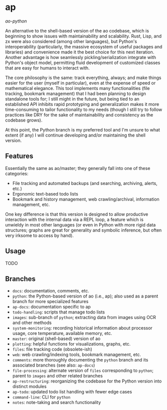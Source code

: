 # ap

*ao-python*

An alternative to the shell-based version of the ao codebase, which is
beginning to show issues with maintainability and scalability. Rust, Lisp, and
zx were also considered (among other languages), but Python's interoperability
(particularly, the massive ecosystem of useful packages and libraries) and
convenience made it the best choice for this next iteration. Another advantage
is how seamlessly pickling/serialization integrate with Python's object model,
permitting fluid development of customized classes that are easy for humans to
interact with.

The core philosophy is the same: track everything, always; and make things
easier for the user (myself in particular), even at the expense of speed or
mathematical elegance. This tool implements many functionalities (file
tracking, bookmark management) that I had been planning to design standalone
tools for; I still might in the future, but being tied to an established API
inhibits rapid prototyping and generalization makes it more time-consuming to
tailor functionality to my needs (though I still try to follow practices like
DRY for the sake of maintainability and consistency as the codebase grows).

At this point, the Python branch is my preferred tool and I'm unsure to what
extent (if any) I will continue developing and/or maintaining the shell
version.

## Features

Essentially the same as ao/master; they generally fall into one of these
categories:

- File tracking and automated backups (and searching, archiving, alerts, etc.)
- Ergonomic text-based todo lists
- Bookmark and history management, web crawling/archival, information management, etc.

One key difference is that this version is designed to allow productive
interaction with the internal data via a REPL loop, a feature which is unwieldy
in most other languages (or even in Python with more rigid data structures;
graphs are great for generality and symbolic inference, but often very irksome
to access by hand).

## Usage

TODO

## Branches

- `docs`: documentation, comments, etc.
- `python`: the Python-based version of ao (i.e., ap); also used as a parent branch for more specialized features
- `ap-docs`: documentation specific to ap
- `todo-handling`: scripts that manage todo lists
- `images`: sub-branch of `python`; extracting data from images using OCR and other methods
- `system-monitoring`: recording historical information about processor usage, core temperature, available memory, etc.
- `master`: original (shell-based) version of ao
- `plotting`: helpful functions for visualizations, graphs, etc.
- `files`: file tracking code (obsolete-ish)
- `web`: web crawling/indexing tools, bookmark management, etc.
- `comments`: more thoroughly documenting the `python` branch and its associated branches (see also: `ap-docs`)
- `file-processing`: alternate version of `files` corresponding to `python`; parent to `images` and other related branches
- `ap-restructuring`: reorganizing the codebase for the Python version into distinct modules
- `ap-todo`: updated todo list handling with fewer edge cases
- `command-line`: CLI for `python`
- `notes`: note-taking and search functionality
